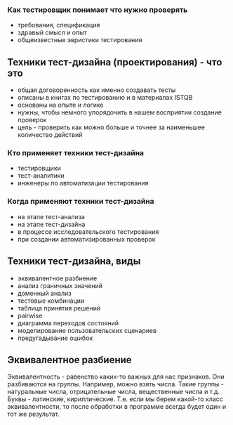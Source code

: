 ### Как тестировщик понимает что нужно проверять
- требования, спецификация
- здравый смысл и опыт
- общеизвестные эвристики тестирования

## Техники тест-дизайна (проектирования) - что это
- общая договоренность как именно создавать тесты
- описаны в книгах по тестированию и в материалах ISTQB
- основаны на опыте и логике
- нужны, чтобы немного упорядочить в нашем восприятии создание проверок
- цель - проверить как можно больше и точнее за наименьшее количество действий

### Кто применяет техники тест-дизайна
- тестировщики
- тест-аналитики
- инженеры по автоматизации тестирования

### Когда применяют техники тест-дизайна
- на этапе тест-анализа
- на этапе тест-дизайна
- в процессе исследовательского тестирования
- при создании автоматизированных проверок

## Техники тест-дизайна, виды
- эквивалентное разбиение
- анализ граничных значений
- доменный анализ
- тестовые комбинации
- таблица принятия решений
- pairwise
- диаграмма переходов состояний
- моделирование пользовательских сценариев
- предугадывание ошибок

## Эквивалентное разбиение
Эквивалентность - равенство каких-то важных для нас признаков. Они разбиваются на группы. Например, можно взять числа. Такие группы - натуральные числа, отрицательные числа, вещественные числа и т.д. Буквы - латинские, кириллические. Т.е. если мы берем какой-то класс эквивалентности, то после обработки в программе всегда будет один и тот же результат.

